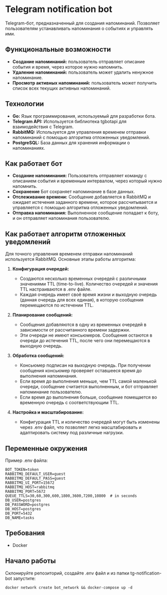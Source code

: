 # Telegram notification bot

Telegram-бот, предназначенный для создания напоминаний. Позволяет пользователям устанавливать напоминания о событиях и управлять ими.

## Функциональные возможности
- **Создание напоминаний:** пользователь отправляет описание события и время, через которое нужно напомнить.
- **Удаление напоминаний:** пользователь может удалить ненужное напоминание.
- **Просмотр активных напоминаний:** пользователь может получить список всех текущих активных напоминаний.

## Технологии
- **Go:** Язык программирования, используемый для разработки бота.
- **Telegram API:** Используется библиотека tgbotapi для взаимодействия с Telegram.
- **RabbitMQ:** Используется для управления временем отправки напоминаний с помощью алгоритма отложенных уведомлений.
- **PostgreSQL:** База данных для хранения информации о напоминаниях.

## Как работает бот
- **Создание напоминания:** Пользователь отправляет команду с описанием события и временным интервалом, через который нужно напомнить.
- **Сохранение** Бот сохраняет напоминание в базе данных.
- **Отслеживание времени:** Сообщение добавляется в RabbitMQ и ожидает истечения заданного времени, которое рассчитывается и управляется с помощью алгоритма отложенных уведомлений.
- **Отправка напоминания:** Выполненное сообщение попадает к боту, и он отправляет напоминания пользователю.

## Как работает алгоритм отложенных уведомлений
Для точного управления временем отправки напоминаний используется RabbitMQ. Основные этапы работы алгоритма:

1) **Конфигурация очередей:**
   - Создаются несколько временных очередей с различными значениями TTL (time-to-live). Количество очередей и значения TTL настраиваются в .env файле.
   - Каждая очередь имеет своё время жизни и выходную очередь (данная очередь для всех единая), в которую сообщения перемещаются по истечении TTL.

2) **Планирование сообщений:**
   - Сообщения добавляются в одну из временных очередей в зависимости от рассчитанного времени задержки.
   - Эти очереди не имеют консьюмеров. Сообщения остаются в очереди до истечения TTL, после чего они перемещаются в выходную очередь.

3) **Обработка сообщений:**
   - Консьюмер подписан на выходную очередь. При получении сообщения консьюмер проверяет оставшееся время до выполнения напоминания.
   - Если время до выполнения меньше, чем TTL самой маленькой очереди, сообщение считается выполненным, и бот отправляет напоминание пользователю.
   - Если время до выполнения больше, сообщение помещается во временную очередь с соответствующим TTL.

4) **Настройка и масштабирование:**
   - Конфигурация TTL и количество очередей могут быть изменены через .env файл, что позволяет легко масштабировать и адаптировать систему под различные нагрузки.

## Переменные окружения

Пример .env файла:

```
BOT_TOKEN=token
RABBITMQ_DEFAULT_USER=guest
RABBITMQ_DEFAULT_PASS=guest
RABBITMQ_UI_PORT=15672
RABBITMQ_HOST=rabbitmq
RABBITMQ_PORT=5672
QUEUE_TTLS=30,60,300,600,1800,3600,7200,10800  # in seconds
DB_USER=postgres
DB_PASSWORD=postgres
DB_HOST=postgres
DB_PORT=5432
DB_NAME=tasks
```

## Требования

- Docker

## Начало работы

Склонируйте репозиторий, создайте .env файл и из папки tg-notification-bot запустите:

```docker network create bot_network && docker-compose up -d```